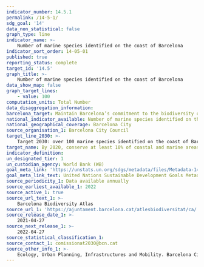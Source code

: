 ```yaml
---
indicator_number: 14.5.1
permalink: /14-5-1/
sdg_goal: '14'
data_non_statistical: false
graph_type: line
indicator_name: >-
    Number of marine species identified on the coast of Barcelona
indicator_sort_order: 14-05-01
published: true
reporting_status: complete
target_id: '14.5'
graph_title: >-
    Number of marine species identified on the coast of Barcelona
data_show_map: false
graph_target_lines:
    - value: 100
computation_units: Total Number
data_disaggregation_information:
barcelona_target: Maintain Barcelona’s commitment to the biodiversity of its coastline
national_indicator_available: Number of marine species identified on the coast of Barcelona
national_geographical_coverage: Barcelona City
source_organisation_1: Barcelona City Council
target_line_2030: >-
    Target 2030: over 100 marine species identified on the coast of Barcelona
target_name: By 2020, conserve at least 10% of coastal and marine areas, consistent with national and international law and based on the best available scientific information
indicator_definition:
un_designated_tier: 1
un_custodian_agency: World Bank (WB)
goal_meta_link: 'https://unstats.un.org/sdgs/metadata/files/Metadata-14-05-01.pdf'
goal_meta_link_text: United Nations Sustainable Development Goals Metadata (pdf 894kB)
source_periodicity_1: Data available annually
source_earliest_available_1: 2022
source_active_1: true
source_url_text_1: >-
    Barcelona Biodiversity Atlas 
source_url_1: 'https://ajuntament.barcelona.cat/atlesbiodiversitat/ca/'
source_release_date_1: >- 
    2021-04-27
source_next_release_1: >- 
    2022-04-27
source_statistical_classification_1: 
source_contact_1: comissionat2030@bcn.cat
source_other_info_1: >-
    Ecology, Urban Planning, Infrastructures and Mobility. Barcelona City Council
---
```

